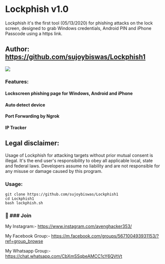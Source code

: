 # Lockphish v1.0

Lockphish it's the first tool (05/13/2020) for phishing attacks on the lock screen, designed to grab Windows credentials, Android PIN and iPhone Passcode using a https link.

## Author: https://github.com/sujoybiswas/Lockphish1

![](https://ibin.co/5MP4i0u999Op.png)

### Features:

#### Lockscreen phishing page for Windows, Android and iPhone
#### Auto detect device
#### Port Forwarding by Ngrok
#### IP Tracker

## Legal disclaimer:

Usage of Lockphish for attacking targets without prior mutual consent is illegal. It's the end user's responsibility to obey all applicable local, state and federal laws. Developers assume no liability and are not responsible for any misuse or damage caused by this program. 

### Usage:
```
git clone https://github.com/sujoybiswas/Lockphish1
cd Lockphish1
bash lockphish.sh
```

### 👥 ### Join 

My Instagram:-
https://www.instagram.com/avenghacker353/

My Facebook Group:-
https://m.facebook.com/groups/567100493931153/?ref=group_browse

My Whatsapp Group:-
https://chat.whatsapp.com/CbXmSSqbeAMCC1cY6QVtVt
